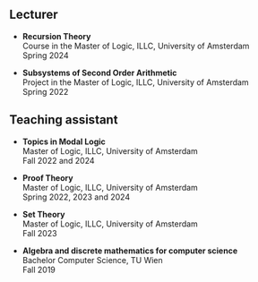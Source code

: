 

## Lecturer
- **Recursion Theory**\
  Course in the Master of Logic, ILLC, University of Amsterdam\
  Spring 2024

- **Subsystems of Second Order Arithmetic**\
  Project in the Master of Logic, ILLC, University of Amsterdam\
  Spring 2022

## Teaching assistant
- **Topics in Modal Logic**\
 Master of Logic, ILLC, University of Amsterdam\
 Fall 2022 and 2024

- **Proof Theory**\
 Master of Logic, ILLC, University of Amsterdam\
 Spring 2022, 2023 and 2024

- **Set Theory**\
 Master of Logic, ILLC, University of Amsterdam\
 Fall 2023

- **Algebra and discrete mathematics for computer science**\
  Bachelor Computer Science, TU Wien\
  Fall 2019
  
